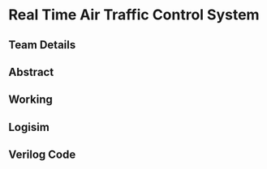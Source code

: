 # Real Time Air Traffic Control System

## Team Details
## Abstract
## Working
## Logisim
## Verilog Code


